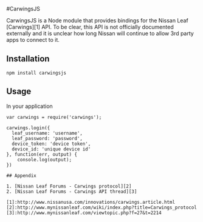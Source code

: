 #CarwingsJS

CarwingsJS is a Node module that provides bindings for the Nissan Leaf [Carwings][1] API. To be clear, this API is not officially documented externally and it is unclear how long Nissan will continue to allow 3rd party apps to connect to it. 

## Installation

`npm install carwingsjs`

## Usage

In your application 

```
var carwings = require('carwings');

carwings.login({
  leaf_username: 'username',
  leaf_password: 'password',
  device_token: 'device token',
  device_id: 'unique device id'	
}, function(err, output) {
	console.log(output);
})

## Appendix

1. [Nissan Leaf Forums - Carwings protocol][2]
2. [Nissan Leaf Forums - Carwings API thread][3]

[1]:http://www.nissanusa.com/innovations/carwings.article.html
[2]:http://www.mynissanleaf.com/wiki/index.php?title=Carwings_protocol
[3]:http://www.mynissanleaf.com/viewtopic.php?f=27&t=2214

